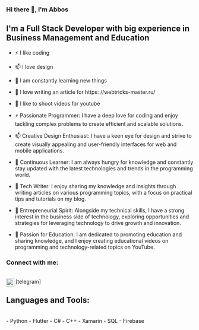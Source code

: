 ### Hi there 👋, I'm Abbos 


## I'm a Full Stack Developer with big experience in Business Management and Education
- ⚡ I like coding
- 📫 I love design
- 🔭 I am constantly learning new things
- 💬 I love writing an article for https: //webtricks-master.ru/
- 🌱 I like to shoot videos for youtube

- ⚡ Passionate Programmer: I have a deep love for coding and enjoy tackling complex problems to create efficient and scalable solutions.

- 📫 Creative Design Enthusiast: I have a keen eye for design and strive to create visually appealing and user-friendly interfaces for web and mobile applications.

- 🔭 Continuous Learner: I am always hungry for knowledge and constantly stay updated with the latest technologies and trends in the programming world.

- 💬 Tech Writer: I enjoy sharing my knowledge and insights through writing articles on various programming topics, with a focus on practical tips and tutorials on my blog.

- 🌱 Entrepreneurial Spirit: Alongside my technical skills, I have a strong interest in the business side of technology, exploring opportunities and strategies for leveraging technology to drive growth and innovation.

- 🎥 Passion for Education: I am dedicated to promoting education and sharing knowledge, and I enjoy creating educational videos on programming and technology-related topics on YouTube.

### Connect with me:
<br />
<img align="left" alt="webtricks-master.ru" width="22px" src="https://github.com/Abbos2299/topics/blob/547fba88bcb6d08cffaa04765221d7e3f8874a17/Telegram_logo.svg.png" /> [telegram]

## Languages and Tools:
<br />
- Python
- Flutter
- C#
- C++
- Xamarin
- SQL
- Firebase

<br />
<br />


[telegram]: https://t.me/abbos_nadj

